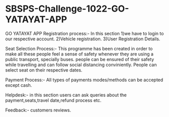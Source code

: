 # SBSPS-Challenge-1022-GO-YATAYAT-APP
GO YATAYAT APP
Registration process:-
In this section 
1)we have to login to our respective account.
2)Vehicle registration.
3)User Registration Details.

Seat Selection Process:-
This programme has been created in order to make all these people feel a sense of safety whenever they are using a public transport, specially buses. 
people can be ensured of their safety while travelling and can follow social distancing conviniently.
People can select seat on their respective dates.

Payment Process:-
All types of payments modes/methods can be accepted except cash.

Helpdesk:-
in this section users can ask queries about the payment,seats,travel date,refund process etc.

Feedback:-
customers reviews.

 
